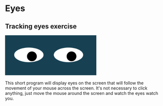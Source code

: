 # Eyes
## Tracking eyes exercise
<img src= "two eyes.png" width='300'/>

This short program will display eyes on the screen that will follow the movement of your mouse across the screen. It's not necessary to click anything, just move the mouse around the screen and watch the eyes watch you.
